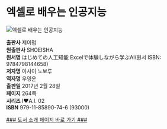   
# 엑셀로 배우는 인공지능
  
 ![엑셀로 배우는 인공지능](http://image.kyobobook.co.kr/images/book/large/746/l9791185890746.jpg)
  
**출판사** 제이펍  
**원출판사** SHOEISHA  
**원서명** はじめての人工知能 Excelで体験しながら学ぶAI(원서 ISBN: 9784798144658)  
**저자명** 아사이 노보루  
**역자명** 우영운  
**출판일** 2017년 2월 28일  
**페이지** 264쪽  
**시리즈** I♥A.I. 02  
**ISBN** 979-11-85890-74-6 (93000)  

[### 도서 소개 페이지 바로 가기 ###](http://jpub.tistory.com/662)  


